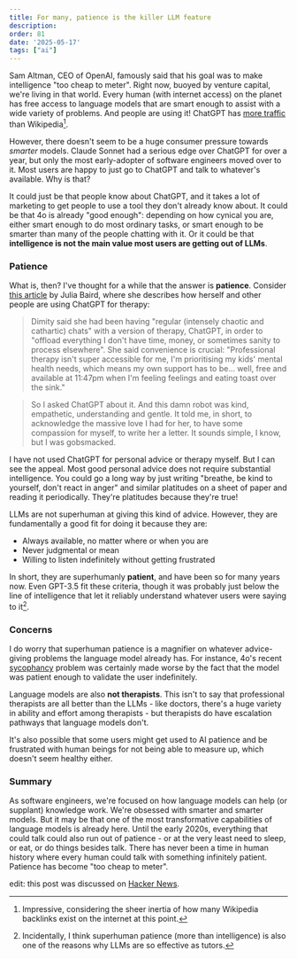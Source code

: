 ```yaml
---
title: For many, patience is the killer LLM feature
description: 
order: 81
date: '2025-05-17'
tags: ["ai"]
---
```


Sam Altman, CEO of OpenAI, famously said that his goal was to make intelligence "too cheap to meter". Right now, buoyed by venture capital, we're living in that world. Every human (with internet access) on the planet has free access to language models that are smart enough to assist with a wide variety of problems. And people are using it! ChatGPT has [more traffic](https://old.reddit.com/r/dataisbeautiful/comments/1kn5n7f/oc_chatgpt_now_has_more_monthly_users_than/) than Wikipedia[^1].

However, there doesn't seem to be a huge consumer pressure towards _smarter_ models. Claude Sonnet had a serious edge over ChatGPT for over a year, but only the most early-adopter of software engineers moved over to it. Most users are happy to just go to ChatGPT and talk to whatever's available. Why is that?

It could just be that people know about ChatGPT, and it takes a lot of marketing to get people to use a tool they don't already know about. It could be that 4o is already "good enough": depending on how cynical you are, either smart enough to do most ordinary tasks, or smart enough to be smarter than many of the people chatting with it. Or it could be that **intelligence is not the main value most users are getting out of LLMs**.

### Patience

What is, then? I've thought for a while that the answer is **patience**. Consider [this article](https://www.abc.net.au/news/2025-05-11/i-knew-ai-coming-my-job-prepared-come-for-my-heart/105243660) by Julia Baird, where she describes how herself and other people are using ChatGPT for therapy:

> Dimity said she had been having "regular (intensely chaotic and cathartic) chats" with a version of therapy, ChatGPT, in order to "offload everything I don't have time, money, or sometimes sanity to process elsewhere". She said convenience is crucial: "Professional therapy isn't super accessible for me, I'm prioritising my kids' mental health needs, which means my own support has to be… well, free and available at 11:47pm when I'm feeling feelings and eating toast over the sink."

> So I asked ChatGPT about it. And this damn robot was kind, empathetic, understanding and gentle. It told me, in short, to acknowledge the massive love I had for her, to have some compassion for myself, to write her a letter. It sounds simple, I know, but I was gobsmacked.

I have not used ChatGPT for personal advice or therapy myself. But I can see the appeal. Most good personal advice does not require substantial intelligence. You could go a long way by just writing "breathe, be kind to yourself, don't react in anger" and similar platitudes on a sheet of paper and reading it periodically. They're platitudes because they're true!

LLMs are not superhuman at giving this kind of advice. However, they are fundamentally a good fit for doing it because they are:

* Always available, no matter where or when you are
* Never judgmental or mean
* Willing to listen indefinitely without getting frustrated

In short, they are superhumanly **patient**, and have been so for many years now. Even GPT-3.5 fit these criteria, though it was probably just below the line of intelligence that let it reliably understand whatever users were saying to it[^2].

### Concerns

I do worry that superhuman patience is a magnifier on whatever advice-giving problems the language model already has. For instance, 4o's recent [sycophancy](/ai-sycophancy) problem was certainly made worse by the fact that the model was patient enough to validate the user indefinitely.

Language models are also **not therapists**. This isn't to say that professional therapists are all better than the LLMs - like doctors, there's a huge variety in ability and effort among therapists - but therapists do have escalation pathways that language models don't.

It's also possible that some users might get used to AI patience and be frustrated with human beings for not being able to measure up, which doesn't seem healthy either.

### Summary

As software engineers, we're focused on how language models can help (or supplant) knowledge work. We're obsessed with smarter and smarter models. But it may be that one of the most transformative capabilities of language models is already here. Until the early 2020s, everything that could talk could also run out of patience - or at the very least need to sleep, or eat, or do things besides talk. There has never been a time in human history where every human could talk with something infinitely patient. Patience has become "too cheap to meter".

edit: this post was discussed on [Hacker News](https://news.ycombinator.com/item?id=44013406).

[^1]: Impressive, considering the sheer inertia of how many Wikipedia backlinks exist on the internet at this point.

[^2]: Incidentally, I think superhuman patience (more than intelligence) is also one of the reasons why LLMs are so effective as tutors.